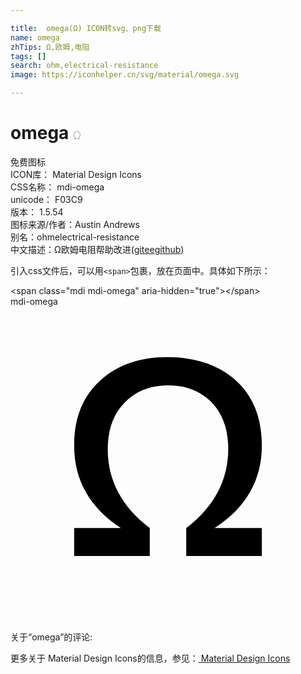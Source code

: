 ```yaml
---

title:  omega(Ω) ICON转svg、png下载
name: omega
zhTips: Ω,欧姆,电阻
tags: []
search: ohm,electrical-resistance
image: https://iconhelper.cn/svg/material/omega.svg

---
```


# omega  <small style="font-size: 60%;font-weight: 100">Ω</small>


<div class="detail-page">
<p>
<span><span class="badge-success badge">免费图标</span> </span>
<br/>
<span>
ICON库：
<span class="badge-secondary badge">Material Design Icons</span> 
</span>
<br/>
<span>
CSS名称：
<span class="badge-secondary badge">mdi-omega</span> 
</span>
<br/>
<span>
unicode：
<span class="badge-secondary badge">F03C9</span> 
<copy-btn content='F03C9' btn-title=""></copy-btn>
<copy-btn :content='String.fromCodePoint(parseInt("F03C9", 16))' btn-title="复制U"></copy-btn>
</span>
<br/>
<span>
版本：
<span class="badge-secondary badge">1.5.54</span> 
</span>
<br/>
<span>图标来源/作者：<span class="badge-light badge">Austin Andrews</span></span> 
<br/>
<span>别名：<span class="badge-light badge">ohm</span><span class="badge-light badge">electrical-resistance</span></span><br/><span class="zh-detail">中文描述：<span class="badge-primary badge">Ω</span><span class="badge-primary badge">欧姆</span><span class="badge-primary badge">电阻</span><span class="help-link"><span>帮助改进</span>(<a href="https://gitee.com/liuwave/icon-helper/edit/master/json/material/omega.json" target="_blank" rel="noopener noreferrer">gitee</a><a href="https://github.com/liuwave/icon-helper/edit/master/json/material/omega.json" target="_blank" rel="noopener noreferrer">github</a></span>)</span><br/>
</p>
</div>
<div class="alert alert-dark">
  <i class="mdi mdi-omega mdi-48px"></i>
  <i class="mdi mdi-omega mdi-36px"></i>
  <i class="mdi mdi-omega mdi-24px"></i>
  <i class="mdi mdi-omega mdi-18px"></i>
</div>
<div>
  <p>引入css文件后，可以用<code>&lt;span&gt;</code>包裹，放在页面中。具体如下所示：    
  </p>
  <div class="alert alert-primary" style="font-size: 14px">
    &lt;span class="mdi mdi-omega" aria-hidden="true"&gt;&lt;/span&gt;
    <copy-btn content='<span class="mdi mdi-omega" aria-hidden="true"></span>'></copy-btn>
  </div>
  <div class="alert alert-secondary">
    <i class="mdi mdi-omega"
    style="font-size: 24px"
    aria-hidden="true"></i> mdi-omega
    <copy-btn content="mdi-omega" btn-title="复制图标名称"></copy-btn>
  </div>
</div>
<div id="svg" class="svg-wrap">
<svg xmlns="http://www.w3.org/2000/svg" viewBox="0 0 24 24"><path d="M19.15,19H13.39V16.87C15.5,15.25 16.59,13.24 16.59,10.84C16.59,9.34 16.16,8.16 15.32,7.29C14.47,6.42 13.37,6 12.03,6C10.68,6 9.57,6.42 8.71,7.3C7.84,8.17 7.41,9.37 7.41,10.88C7.41,13.26 8.5,15.26 10.61,16.87V19H4.85V16.87H8.41C6.04,15.32 4.85,13.23 4.85,10.6C4.85,8.5 5.5,6.86 6.81,5.66C8.12,4.45 9.84,3.85 11.97,3.85C14.15,3.85 15.89,4.45 17.19,5.64C18.5,6.83 19.15,8.5 19.15,10.58C19.15,13.21 17.95,15.31 15.55,16.87H19.15V19Z" /></svg>
</div>
<detail full-name='mdi-omega'></detail>
<div>
<p>关于“omega”的评论:</p>
</div>
<Vssue title="关于“omega”的评论" ></Vssue>    
<div><p>更多关于 Material Design Icons的信息，参见：<a target="_blank" href="https://iconhelper.cn/material.html"> Material Design Icons</a>
</p></div>
